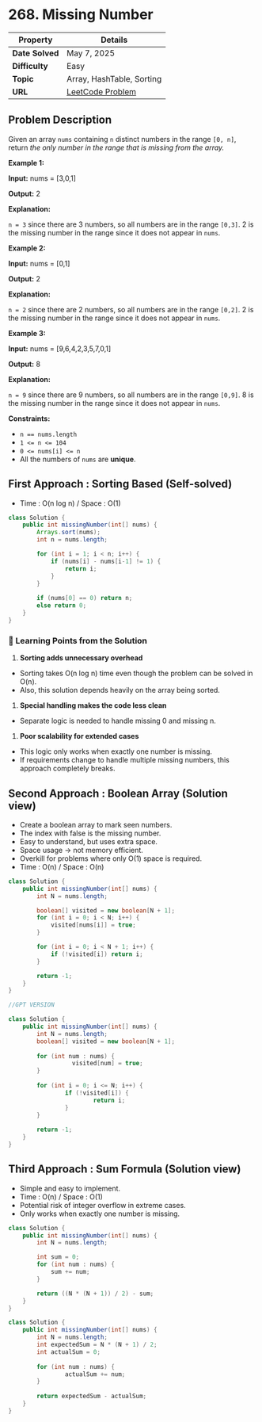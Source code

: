 # 268. Missing Number

| Property | Details |
|----------|---------|
| **Date Solved** | May 7, 2025 |
| **Difficulty** | Easy |
| **Topic** | Array, HashTable, Sorting |
| **URL** | [LeetCode Problem](https://leetcode.com/problems/missing-number/description/) |

## Problem Description 
Given an array `nums` containing `n` distinct numbers in the range `[0, n]`, return *the only number in the range that is missing from the array.*

**Example 1:**

**Input:** nums = [3,0,1]

**Output:** 2

**Explanation:**

`n = 3` since there are 3 numbers, so all numbers are in the range `[0,3]`. 2 is the missing number in the range since it does not appear in `nums`.

**Example 2:**

**Input:** nums = [0,1]

**Output:** 2

**Explanation:**

`n = 2` since there are 2 numbers, so all numbers are in the range `[0,2]`. 2 is the missing number in the range since it does not appear in `nums`.

**Example 3:**

**Input:** nums = [9,6,4,2,3,5,7,0,1]

**Output:** 8

**Explanation:**

`n = 9` since there are 9 numbers, so all numbers are in the range `[0,9]`. 8 is the missing number in the range since it does not appear in `nums`.

**Constraints:**

- `n == nums.length`
- `1 <= n <= 104`
- `0 <= nums[i] <= n`
- All the numbers of `nums` are **unique**.

## First Approach : Sorting Based (Self-solved)

- Time : O(n log n) / Space : O(1)

```java
class Solution {
    public int missingNumber(int[] nums) {
        Arrays.sort(nums);
        int n = nums.length;

        for (int i = 1; i < n; i++) {
            if (nums[i] - nums[i-1] != 1) {
                return i;
            }
        }
        
        if (nums[0] == 0) return n;
        else return 0;
    }
}
```

### 🔎 Learning Points from the Solution

1. **Sorting adds unnecessary overhead** 
- Sorting takes O(n log n) time even though the problem can be solved in O(n).
- Also, this solution depends heavily on the array being sorted.
1. **Special handling makes the code less clean**
- Separate logic is needed to handle missing 0 and missing n.
1. **Poor scalability for extended cases**
- This logic only works when exactly one number is missing.
- If requirements change to handle multiple missing numbers, this approach completely breaks.

## Second Approach : Boolean Array (Solution view)

- Create a boolean array to mark seen numbers.
- The index with false is the missing number.
- Easy to understand, but uses extra space.
- Space usage → not memory efficient.
- Overkill for problems where only O(1) space is required.
- Time : O(n) / Space : O(n)

```java
class Solution {
    public int missingNumber(int[] nums) {
        int N = nums.length;

        boolean[] visited = new boolean[N + 1];
        for (int i = 0; i < N; i++) { 
            visited[nums[i]] = true;
        }

        for (int i = 0; i < N + 1; i++) {
            if (!visited[i]) return i;
        }

        return -1;
    }
}
```

```java
//GPT VERSION

class Solution {
    public int missingNumber(int[] nums) {
        int N = nums.length;
        boolean[] visited = new boolean[N + 1];
        
        for (int num : nums) {
			      visited[num] = true;
        }
        
        for (int i = 0; i <= N; i++) {
		        if (!visited[i]) {
				        return i;
		        }
        }
                
        return -1;
    }
}
```

## Third Approach : Sum Formula (Solution view)

- Simple and easy to implement.
- Time : O(n) / Space : O(1)
- Potential risk of integer overflow in extreme cases.
- Only works when exactly one number is missing.
```java
class Solution {
    public int missingNumber(int[] nums) {
        int N = nums.length;

        int sum = 0;
        for (int num : nums) {
            sum += num;
        }

        return ((N * (N + 1)) / 2) - sum;
    }
}
```

```java
class Solution {
    public int missingNumber(int[] nums) {
        int N = nums.length;
        int expectedSum = N * (N + 1) / 2;
        int actualSum = 0;
        
        for (int num : nums) {
		        actualSum += num;
        }
        
        return expectedSum - actualSum;
    }
}
```
